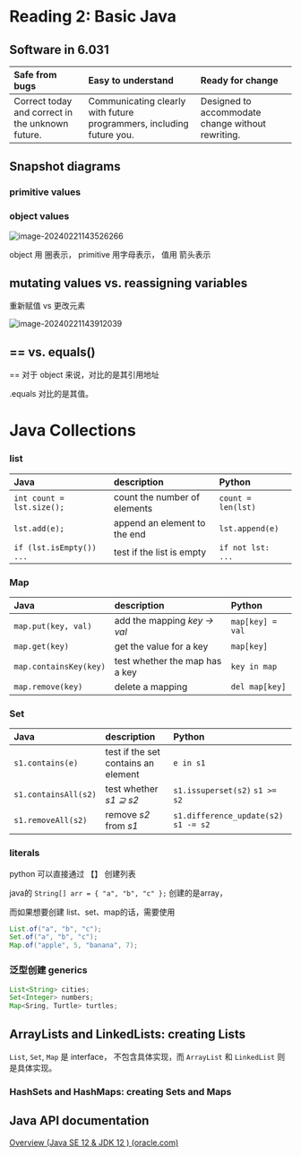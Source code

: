 # Reading 2: Basic Java

##  Software in 6.031

| Safe from bugs                                   | Easy to understand                                           | Ready for change                                  |
| :----------------------------------------------- | :----------------------------------------------------------- | :------------------------------------------------ |
| Correct today and correct in the unknown future. | Communicating clearly with future programmers, including future you. | Designed to accommodate change without rewriting. |



## Snapshot diagrams

### primitive values

### object values



![image-20240221143526266](C:\Users\think\AppData\Roaming\Typora\typora-user-images\image-20240221143526266.png)

object 用 圈表示， primitive 用字母表示， 值用 箭头表示



## mutating values vs. reassigning variables

重新赋值 vs 更改元素

![image-20240221143912039](C:\Users\think\AppData\Roaming\Typora\typora-user-images\image-20240221143912039.png)

## == vs. equals()

== 对于 object 来说，对比的是其引用地址

.equals 对比的是其值。



# Java Collections

### list

| Java                      | description                  | Python             |
| :------------------------ | :--------------------------- | :----------------- |
| `int count = lst.size();` | count the number of elements | `count = len(lst)` |
| `lst.add(e);`             | append an element to the end | `lst.append(e)`    |
| `if (lst.isEmpty()) ...`  | test if the list is empty    | `if not lst: ...`  |

### Map

| Java                   | description                    | Python           |
| :--------------------- | :----------------------------- | :--------------- |
| `map.put(key, val)`    | add the mapping *key → val*    | `map[key] = val` |
| `map.get(key)`         | get the value for a key        | `map[key]`       |
| `map.containsKey(key)` | test whether the map has a key | `key in map`     |
| `map.remove(key)`      | delete a mapping               | `del map[key]`   |

### Set

| Java                 | description                         | Python                                |
| :------------------- | :---------------------------------- | :------------------------------------ |
| `s1.contains(e)`     | test if the set contains an element | `e in s1`                             |
| `s1.containsAll(s2)` | test whether *s1 ⊇ s2*              | `s1.issuperset(s2)` `s1 >= s2`        |
| `s1.removeAll(s2)`   | remove *s2* from *s1*               | `s1.difference_update(s2)` `s1 -= s2` |

### literals

python 可以直接通过 【】 创建列表

java的 `String[] arr = { "a", "b", "c" };` 创建的是array， 

而如果想要创建 list、set、map的话，需要使用

```java
List.of("a", "b", "c");
Set.of("a", "b", "c");
Map.of("apple", 5, "banana", 7);
```

### 泛型创建 generics

```java
List<String> cities;
Set<Integer> numbers;
Map<Sring, Turtle> turtles;
```



## ArrayLists and LinkedLists: creating Lists

`List`, `Set`, `Map` 是 interface， 不包含具体实现，而 `ArrayList` 和 `LinkedList` 则是具体实现。 



### HashSets and HashMaps: creating Sets and Maps



## Java API documentation

[Overview (Java SE 12 & JDK 12 ) (oracle.com)](https://docs.oracle.com/en/java/javase/12/docs/api/index.html)
